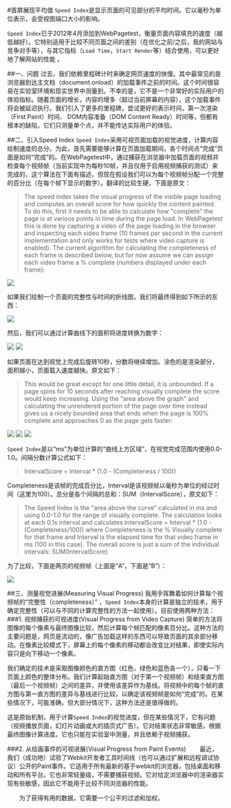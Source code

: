 #首屏展现平均值
`Speed Index`是显示页面的可见部分的平均时间。它以毫秒为单位表示，会受视图端口大小的影响。

`Speed Index`已于2012年4月添加到WebPagetest，衡量页面内容填充的速度（越低越好）。它特别适用于比较不同页面之间的差别（在优化之前/之后，我的网站与竞争对手等），与其它指标（`Load Time`，`Start Render`等）结合使用，可以更好地了解网站的性能 。

##一、问题
过去，我们依赖里程碑计时来确定网页速度的快慢。其中最常见的是浏览器到达主文档（document.onload）的加载事件之前的时间。这个时间很容易在实验室环境和现实世界中测量到。不幸的是，它不是一个非常好的实际用户的体验指标。随着页面的增长，内容的增多（超过当前屏幕的内容），这个加载事件将会被延迟执行。我们引入了更多的里程碑，尝试更好的表示时间，第一次渲染（First Paint）时间、 DOM内容准备（DOM Content Ready）时间等，但都有根本的缺陷，它们只测量单个点，并不能传达实际用户的体验。

##二、引入Speed Index
`Speed Index`采用可视页面加载的视觉进度，计算内容绘制速度的总分。为此，首先需要能够计算在页面加载期间，各个时间点“完成”页面是如何“完成”的。在WebPagetest中，通过捕获在浏览器中加载页面的视频并检查每个视频帧（当前实现中为每秒10帧，并且仅用于启用视频捕获的测试）来完成的，这个算法在下面有描述，但现在假设我们可以为每个视频帧分配一个完整的百分比（在每个帧下显示的数字）。翻译的比较生硬，下面是原文：
>The speed index takes the visual progress of the visible page loading and computes an overall score for how quickly the content painted.  To do this, first it needs to be able to calculate how "complete" the page is at various points in time during the page load.  In WebPagetest this is done by capturing a video of the page loading in the browser and inspecting each video frame (10 frames per second in the current implementation and only works for tests where video capture is enabled).  The current algorithm for calculating the completeness of each frame is described below, but for now assume we can assign each video frame a % complete (numbers displayed under each frame):

![](/assets/img/using/metrics/compare_progress.png)

如果我们绘制一个页面的完整性与时间的折线图，我们将最终得到如下所示的东西：

![](/assets/img/using/metrics/chart-line-small.png)

然后，我们可以通过计算曲线下的面积将进度转换为数字：

![](/assets/img/using/metrics/chart-progress-a-small.png)
![](/assets/img/using/metrics/chart-progress-b-small.png)

如果页面在达到视觉上完成后旋转10秒，分数将继续增加。涂色的是渲染部分，面积越小，页面载入速度越快。原文如下：
>This would be great except for one little detail, it is unbounded.  If a page spins for 10 seconds after reaching visually complete the score would keep increasing.  Using the "area above the graph" and calculating the unrendered portion of the page over time instead gives us a nicely bounded area that ends when the page is 100% complete and approaches 0 as the page gets faster:

![](/assets/img/using/metrics/chart-index-a-small.png)
![](/assets/img/using/metrics/chart-index-b-small.png)
![](/assets/img/using/metrics/speedindexformula.png)

`Speed Index`是以“ms”为单位计算的“曲线上方区域”，在视觉完成范围内使用0.0-1.0。间隔分数计算公式如下：
> IntervalScore = Interval * (1.0 - (Completeness / 100)) 

Completeness是该帧的完成百分比，Interval是该视频帧以毫秒为单位的经过时间（这里为100）。总分是各个间隔的总和：SUM（IntervalScore），原文如下：
>The Speed Index is the "area above the curve" calculated in ms and using 0.0-1.0 for the range of visually complete.  The calculation looks at each 0.1s interval and calculates IntervalScore = Interval * (1.0 - (Completeness/100)) where Completeness is the % Visually complete for that frame and Interval is the elapsed time for that video frame in ms (100 in this case).  The overall score is just a sum of the individual intervals: SUM(IntervalScore)

为了比较，下面是两页的视频帧（上面是“A”，下面是“B”）：

![](/assets/img/using/metrics/compare_trimmed.png)

##三、测量视觉进展(Measuring Visual Progress)
我用手挥舞着如何计算每个视频帧的“完整性（completeness）” ，`Speed Index`本身的计算是独立的技术，用于确定完整性（可以与不同的计算完整性的方法一起使用）。目前使用两种方法：
###1. 视频捕获的可视进度(Visual Progress from Video Capture)
简单的方法将图像的每个像素与最终图像比较，然后计算每个帧匹配的像素百分比。这种方法的主要问题是，网页是流动的，像广告加载这样的东西可以导致页面的其余部分移动。在像素比较模式下，屏幕上的每个像素的移动都会改变比对结果，即使实际内容只是向下移动一个像素。

我们确定的技术是采取图像颜色的直方图（红色，绿色和蓝色各一个），只看一下页面上颜色的整体分布。我们计算起始直方图（对于第一个视频帧）和结束直方图（最后一个视频帧）之间的差异，并使用该差异作为基线。将视频中的每个帧的直方图与第一直方图的差异与基线进行比较，以确定该视频帧是如何“完成”的。在某些情况下，可能准确，但大部分情况下，这种方法还是值得做的。

这是原始机制，用于计算`Speed Index`的视觉进度，但在某些情况下，它有问题（视频播放页面，幻灯片动画或大的插页式广告）。它对结束状态非常敏感，根据最终图像计算进度。它也只能在实验室中测量，并且依赖于视频捕获。

###2. 从绘画事件的可视进展(Visual Progress from Paint Events)
&emsp;&emsp;最近，我们（成功地）试验了Webkit开发者工具时间线（也可以通过扩展和远程调试协议）公开的Paint事件。它适用于所有最新的基于webkit的浏览器，包括桌面和移动和所有平台。它也非常轻量级，不需要捕获视频。它对给定浏览器中的渲染器实现有些敏感，因此它不能用于比较不同浏览器的性能。

&emsp;&emsp;为了获得有用的数据，它需要一个公平的过滤和加权。



